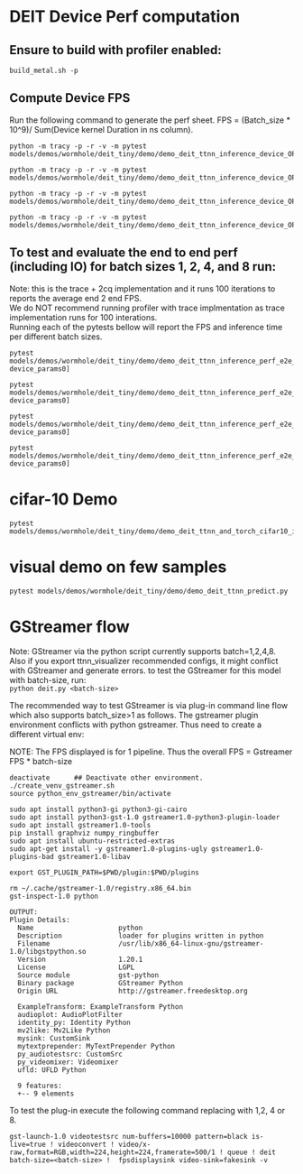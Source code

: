 # DEIT Device Perf computation

## Ensure to build with profiler enabled:
`build_metal.sh -p`

## Compute Device FPS
Run the following command to generate the perf sheet. FPS = (Batch_size * 10^9)/ Sum(Device kernel Duration in ns column).<br>
```
python -m tracy -p -r -v -m pytest models/demos/wormhole/deit_tiny/demo/demo_deit_ttnn_inference_device_OPs.py::test_deit[1]
```
```
python -m tracy -p -r -v -m pytest models/demos/wormhole/deit_tiny/demo/demo_deit_ttnn_inference_device_OPs.py::test_deit[2]
```
```
python -m tracy -p -r -v -m pytest models/demos/wormhole/deit_tiny/demo/demo_deit_ttnn_inference_device_OPs.py::test_deit[4]
```
```
python -m tracy -p -r -v -m pytest models/demos/wormhole/deit_tiny/demo/demo_deit_ttnn_inference_device_OPs.py::test_deit[8]
```

## To test and evaluate the end to end perf (including IO) for batch sizes 1, 2, 4, and 8 run:
Note: this is the trace + 2cq implementation and it runs 100 iterations to reports the average end 2 end FPS.<br>
We do NOT recommend running profiler with trace implmentation as trace implementation runs for 100 interations.<br>
Running each of the pytests bellow will report the FPS and inference time per different batch sizes.<br>
```
pytest models/demos/wormhole/deit_tiny/demo/demo_deit_ttnn_inference_perf_e2e_2cq_trace.py::test_run_deit_trace_2cq_inference[1-device_params0]
```
```
pytest models/demos/wormhole/deit_tiny/demo/demo_deit_ttnn_inference_perf_e2e_2cq_trace.py::test_run_deit_trace_2cq_inference[2-device_params0]
```
```
pytest models/demos/wormhole/deit_tiny/demo/demo_deit_ttnn_inference_perf_e2e_2cq_trace.py::test_run_deit_trace_2cq_inference[4-device_params0]
```
```
pytest models/demos/wormhole/deit_tiny/demo/demo_deit_ttnn_inference_perf_e2e_2cq_trace.py::test_run_deit_trace_2cq_inference[8-device_params0]
```
# cifar-10 Demo
```
pytest models/demos/wormhole/deit_tiny/demo/demo_deit_ttnn_and_torch_cifar10_inference.py
```
# visual demo on few samples
```
pytest models/demos/wormhole/deit_tiny/demo/demo_deit_ttnn_predict.py
```

# GStreamer flow
Note: GStreamer via the python script currently supports batch=1,2,4,8. Also if you export ttnn_visualizer recommended configs, it might conflict with GStreamer and generate errors. to test the GStreamer for this model with batch-size, run:<br>
`python deit.py <batch-size>`

The recommended way to test GStreamer is via plug-in command line flow which also supports batch_size>1 as follows. The gstreamer plugin environment conflicts with python gstreamer. Thus need to create a different virtual env:

NOTE: The FPS displayed is for 1 pipeline. Thus the overall FPS = Gstreamer FPS * batch-size
```
deactivate		## Deactivate other environment.
./create_venv_gstreamer.sh
source python_env_gstreamer/bin/activate
```
```
sudo apt install python3-gi python3-gi-cairo
sudo apt install python3-gst-1.0 gstreamer1.0-python3-plugin-loader
sudo apt install gstreamer1.0-tools
pip install graphviz numpy_ringbuffer
sudo apt install ubuntu-restricted-extras
sudo apt-get install -y gstreamer1.0-plugins-ugly gstreamer1.0-plugins-bad gstreamer1.0-libav
```
```
export GST_PLUGIN_PATH=$PWD/plugin:$PWD/plugins
```
```
rm ~/.cache/gstreamer-1.0/registry.x86_64.bin
gst-inspect-1.0 python
```
```
OUTPUT:
Plugin Details:
  Name                     python
  Description              loader for plugins written in python
  Filename                 /usr/lib/x86_64-linux-gnu/gstreamer-1.0/libgstpython.so
  Version                  1.20.1
  License                  LGPL
  Source module            gst-python
  Binary package           GStreamer Python
  Origin URL               http://gstreamer.freedesktop.org

  ExampleTransform: ExampleTransform Python
  audioplot: AudioPlotFilter
  identity_py: Identity Python
  mv2like: Mv2Like Python
  mysink: CustomSink
  mytextprepender: MyTextPrepender Python
  py_audiotestsrc: CustomSrc
  py_videomixer: Videomixer
  ufld: UFLD Python

  9 features:
  +-- 9 elements
```
To test the plug-in execute the following command replacing <batch-size> with 1,2, 4 or 8.
```
gst-launch-1.0 videotestsrc num-buffers=10000 pattern=black is-live=true ! videoconvert ! video/x-raw,format=RGB,width=224,height=224,framerate=500/1 ! queue ! deit batch-size=<batch-size> !  fpsdisplaysink video-sink=fakesink -v
```
